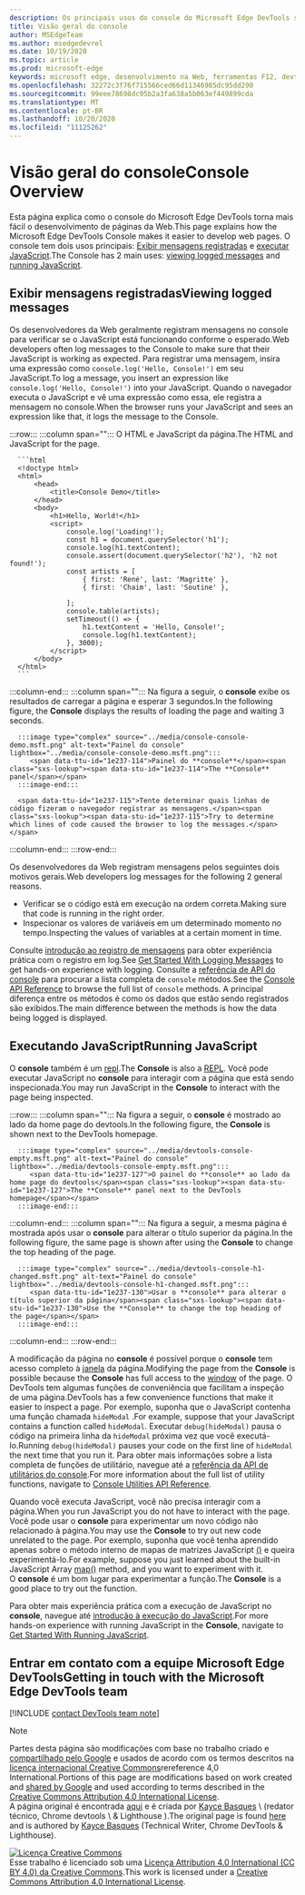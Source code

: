 ```yaml
---
description: Os principais usos do console do Microsoft Edge DevTools são as mensagens registradas e a execução de JavaScript.
title: Visão geral do console
author: MSEdgeTeam
ms.author: msedgedevrel
ms.date: 10/19/2020
ms.topic: article
ms.prod: microsoft-edge
keywords: microsoft edge, desenvolvimento na Web, ferramentas F12, devtools
ms.openlocfilehash: 32272c3f76f715566ced66d11346985dc95dd290
ms.sourcegitcommit: 99eee78698dc95b2a3fa638a5b063ef449899cda
ms.translationtype: MT
ms.contentlocale: pt-BR
ms.lasthandoff: 10/20/2020
ms.locfileid: "11125262"
---
```

<!-- Copyright Kayce Basques 

   Licensed under the Apache License, Version 2.0 (the "License");
   you may not use this file except in compliance with the License.
   You may obtain a copy of the License at

       https://www.apache.org/licenses/LICENSE-2.0

   Unless required by applicable law or agreed to in writing, software
   distributed under the License is distributed on an "AS IS" BASIS,
   WITHOUT WARRANTIES OR CONDITIONS OF ANY KIND, either express or implied.
   See the License for the specific language governing permissions and
   limitations under the License.  -->

# <span data-ttu-id="1e237-104">Visão geral do console</span><span class="sxs-lookup"><span data-stu-id="1e237-104">Console Overview</span></span>  

  

<span data-ttu-id="1e237-105">Esta página explica como o console do Microsoft Edge DevTools torna mais fácil o desenvolvimento de páginas da Web.</span><span class="sxs-lookup"><span data-stu-id="1e237-105">This page explains how the Microsoft Edge DevTools Console makes it easier to develop web pages.</span></span>  <span data-ttu-id="1e237-106">O console tem dois usos principais: [Exibir mensagens registradas](#viewing-logged-messages) e [executar JavaScript](#running-javascript).</span><span class="sxs-lookup"><span data-stu-id="1e237-106">The Console has 2 main uses: [viewing logged messages](#viewing-logged-messages) and [running JavaScript](#running-javascript).</span></span>  

## <span data-ttu-id="1e237-107">Exibir mensagens registradas</span><span class="sxs-lookup"><span data-stu-id="1e237-107">Viewing logged messages</span></span>  

<span data-ttu-id="1e237-108">Os desenvolvedores da Web geralmente registram mensagens no console para verificar se o JavaScript está funcionando conforme o esperado.</span><span class="sxs-lookup"><span data-stu-id="1e237-108">Web developers often log messages to the Console to make sure that their JavaScript is working as expected.</span></span>  <span data-ttu-id="1e237-109">Para registrar uma mensagem, insira uma expressão como `console.log('Hello, Console!')` em seu JavaScript.</span><span class="sxs-lookup"><span data-stu-id="1e237-109">To log a message, you insert an expression like `console.log('Hello, Console!')` into your JavaScript.</span></span>  <span data-ttu-id="1e237-110">Quando o navegador executa o JavaScript e vê uma expressão como essa, ele registra a mensagem no console.</span><span class="sxs-lookup"><span data-stu-id="1e237-110">When the browser runs your JavaScript and sees an expression like that, it logs the message to the Console.</span></span>  

:::row:::
   :::column span="":::
      <span data-ttu-id="1e237-111">O HTML e JavaScript da página.</span><span class="sxs-lookup"><span data-stu-id="1e237-111">The HTML and JavaScript for the page.</span></span>  
      
      ```html
      <!doctype html>
      <html>
          <head>
              <title>Console Demo</title>
          </head>
          <body>
              <h1>Hello, World!</h1>
              <script>
                  console.log('Loading!');
                  const h1 = document.querySelector('h1');
                  console.log(h1.textContent);
                  console.assert(document.querySelector('h2'), 'h2 not found!');
                  const artists = [
                      { first: 'René', last: 'Magritte' },
                      { first: 'Chaim', last: 'Soutine' },
                        
                  ];
                  console.table(artists);
                  setTimeout(() => {
                      h1.textContent = 'Hello, Console!';
                      console.log(h1.textContent);
                  }, 3000);
              </script>
          </body>
      </html>
      ```  
   :::column-end:::
   :::column span="":::
      <span data-ttu-id="1e237-112">Na figura a seguir, o **console** exibe os resultados de carregar a página e esperar 3 segundos.</span><span class="sxs-lookup"><span data-stu-id="1e237-112">In the following figure, the **Console** displays the results of loading the page and waiting 3 seconds.</span></span>  
      
      :::image type="complex" source="../media/console-console-demo.msft.png" alt-text="Painel do console" lightbox="../media/console-console-demo.msft.png":::
         <span data-ttu-id="1e237-114">Painel do **console**</span><span class="sxs-lookup"><span data-stu-id="1e237-114">The **Console** panel</span></span>  
      :::image-end:::  
      
      <span data-ttu-id="1e237-115">Tente determinar quais linhas de código fizeram o navegador registrar as mensagens.</span><span class="sxs-lookup"><span data-stu-id="1e237-115">Try to determine which lines of code caused the browser to log the messages.</span></span>  
   :::column-end:::
:::row-end:::  

<span data-ttu-id="1e237-116">Os desenvolvedores da Web registram mensagens pelos seguintes dois motivos gerais.</span><span class="sxs-lookup"><span data-stu-id="1e237-116">Web developers log messages for the following 2 general reasons.</span></span>  

*   <span data-ttu-id="1e237-117">Verificar se o código está em execução na ordem correta.</span><span class="sxs-lookup"><span data-stu-id="1e237-117">Making sure that code is running in the right order.</span></span>  
*   <span data-ttu-id="1e237-118">Inspecionar os valores de variáveis em um determinado momento no tempo.</span><span class="sxs-lookup"><span data-stu-id="1e237-118">Inspecting the values of variables at a certain moment in time.</span></span>  

<span data-ttu-id="1e237-119">Consulte [introdução ao registro de mensagens][DevtoolsConsoleLoggingMessages] para obter experiência prática com o registro em log.</span><span class="sxs-lookup"><span data-stu-id="1e237-119">See [Get Started With Logging Messages][DevtoolsConsoleLoggingMessages] to get hands-on experience with logging.</span></span>  <span data-ttu-id="1e237-120">Consulte a [referência de API do console][DevToolsConsoleAPI] para procurar a lista completa de `console` métodos.</span><span class="sxs-lookup"><span data-stu-id="1e237-120">See the [Console API Reference][DevToolsConsoleAPI] to browse the full list of `console` methods.</span></span>  <span data-ttu-id="1e237-121">A principal diferença entre os métodos é como os dados que estão sendo registrados são exibidos.</span><span class="sxs-lookup"><span data-stu-id="1e237-121">The main difference between the methods is how the data being logged is displayed.</span></span>  

## <span data-ttu-id="1e237-122">Executando JavaScript</span><span class="sxs-lookup"><span data-stu-id="1e237-122">Running JavaScript</span></span>  

<span data-ttu-id="1e237-123">O **console** também é um [repl][WikiREPLoop].</span><span class="sxs-lookup"><span data-stu-id="1e237-123">The **Console** is also a [REPL][WikiREPLoop].</span></span>  <span data-ttu-id="1e237-124">Você pode executar JavaScript no **console** para interagir com a página que está sendo inspecionada.</span><span class="sxs-lookup"><span data-stu-id="1e237-124">You may run JavaScript in the **Console** to interact with the page being inspected.</span></span>   

:::row:::
   :::column span="":::
      <span data-ttu-id="1e237-125">Na figura a seguir, o **console** é mostrado ao lado da home page do devtools.</span><span class="sxs-lookup"><span data-stu-id="1e237-125">In the following figure, the **Console** is shown next to the DevTools homepage.</span></span>  
      
      :::image type="complex" source="../media/devtools-console-empty.msft.png" alt-text="Painel do console" lightbox="../media/devtools-console-empty.msft.png":::
         <span data-ttu-id="1e237-127">O painel do **console** ao lado da home page do devtools</span><span class="sxs-lookup"><span data-stu-id="1e237-127">The **Console** panel next to the DevTools homepage</span></span>  
      :::image-end:::  
   :::column-end:::
   :::column span="":::
      <span data-ttu-id="1e237-128">Na figura a seguir, a mesma página é mostrada após usar o **console** para alterar o título superior da página.</span><span class="sxs-lookup"><span data-stu-id="1e237-128">In the following figure, the same page is shown after using the **Console** to change the top heading of the page.</span></span>
      
      :::image type="complex" source="../media/devtools-console-h1-changed.msft.png" alt-text="Painel do console" lightbox="../media/devtools-console-h1-changed.msft.png":::
         <span data-ttu-id="1e237-130">Usar o **console** para alterar o título superior da página</span><span class="sxs-lookup"><span data-stu-id="1e237-130">Use the **Console** to change the top heading of the page</span></span>  
      :::image-end:::  
   :::column-end:::
:::row-end:::

<span data-ttu-id="1e237-131">A modificação da página no **console** é possível porque o **console** tem acesso completo à [janela][MDNWindow] da página.</span><span class="sxs-lookup"><span data-stu-id="1e237-131">Modifying the page from the **Console** is possible because the **Console** has full access to the [window][MDNWindow] of the page.</span></span>  <span data-ttu-id="1e237-132">O DevTools tem algumas funções de conveniência que facilitam a inspeção de uma página.</span><span class="sxs-lookup"><span data-stu-id="1e237-132">DevTools has a few convenience functions that make it easier to inspect a page.</span></span>  <span data-ttu-id="1e237-133">Por exemplo, suponha que o JavaScript contenha uma função chamada `hideModal` .</span><span class="sxs-lookup"><span data-stu-id="1e237-133">For example, suppose that your JavaScript contains a function called `hideModal`.</span></span>  <span data-ttu-id="1e237-134">Executar `debug(hideModal)` pausa o código na primeira linha da `hideModal` próxima vez que você executá-lo.</span><span class="sxs-lookup"><span data-stu-id="1e237-134">Running `debug(hideModal)` pauses your code on the first line of `hideModal` the next time that you run it.</span></span>  <span data-ttu-id="1e237-135">Para obter mais informações sobre a lista completa de funções de utilitário, navegue até a [referência da API de utilitários do console][DevtoolsConsoleUtilitiesDebug].</span><span class="sxs-lookup"><span data-stu-id="1e237-135">For more information about the full list of utility functions, navigate to [Console Utilities API Reference][DevtoolsConsoleUtilitiesDebug].</span></span>  

<span data-ttu-id="1e237-136">Quando você executa JavaScript, você não precisa interagir com a página.</span><span class="sxs-lookup"><span data-stu-id="1e237-136">When you run JavaScript you do not have to interact with the page.</span></span>  <span data-ttu-id="1e237-137">Você pode usar o **console** para experimentar um novo código não relacionado à página.</span><span class="sxs-lookup"><span data-stu-id="1e237-137">You may use the **Console** to try out new code unrelated to the page.</span></span>  <span data-ttu-id="1e237-138">Por exemplo, suponha que você tenha aprendido apenas sobre o método interno de mapas de matrizes JavaScript [()][MDNMap] e queira experimentá-lo.</span><span class="sxs-lookup"><span data-stu-id="1e237-138">For example, suppose you just learned about the built-in JavaScript Array [map()][MDNMap] method, and you want to experiment with it.</span></span>  
<span data-ttu-id="1e237-139">O **console** é um bom lugar para experimentar a função.</span><span class="sxs-lookup"><span data-stu-id="1e237-139">The **Console** is a good place to try out the function.</span></span>  

<span data-ttu-id="1e237-140">Para obter mais experiência prática com a execução de JavaScript no **console**, navegue até [introdução à execução do JavaScript][DevtoolsConsoleRunningJavascript].</span><span class="sxs-lookup"><span data-stu-id="1e237-140">For more hands-on experience with running JavaScript in the **Console**, navigate to [Get Started With Running JavaScript][DevtoolsConsoleRunningJavascript].</span></span>  

## <span data-ttu-id="1e237-141">Entrar em contato com a equipe Microsoft Edge DevTools</span><span class="sxs-lookup"><span data-stu-id="1e237-141">Getting in touch with the Microsoft Edge DevTools team</span></span>  

[!INCLUDE [contact DevTools team note](../includes/contact-devtools-team-note.md)]  

<!-- links -->  

[DevToolsConsoleAPI]: ./api.md "Referência de API de console | Documentos da Microsoft"  
[DevtoolsConsoleLoggingMessages]: ./log.md "Introdução ao registro de mensagens no console | Documentos da Microsoft"  
[DevtoolsConsoleRunningJavascript]: ./javascript.md "Comece a executar o JavaScript no console | Documentos da Microsoft"  
[DevtoolsConsoleUtilitiesDebug]: ./utilities.md#debug "Referência de API de utilitários de console de depuração | Documentos da Microsoft"  

[MDNMap]: https://developer.mozilla.org/docs/Web/JavaScript/Reference/Global_Objects/Array/map "Array. prototype. Map () | MDN"  
[MDNWindow]: https://developer.mozilla.org/docs/Web/API/Window "Janela | MDN"  

[WikiREPLoop]: https://en.wikipedia.org/wiki/Read%E2%80%93eval%E2%80%93print_loop "Leitura – eval – loop de impressão-Wikipédia"  

> [!NOTE]
> <span data-ttu-id="1e237-149">Partes desta página são modificações com base no trabalho criado e [compartilhado pelo Google][GoogleSitePolicies] e usados de acordo com os termos descritos na [licença internacional Creative Commons][CCA4IL]rereference 4,0 International.</span><span class="sxs-lookup"><span data-stu-id="1e237-149">Portions of this page are modifications based on work created and [shared by Google][GoogleSitePolicies] and used according to terms described in the [Creative Commons Attribution 4.0 International License][CCA4IL].</span></span>  
> <span data-ttu-id="1e237-150">A página original é encontrada [aqui](https://developers.google.com/web/tools/chrome-devtools/console/index) e é criada por [Kayce Basques][KayceBasques] \ (redator técnico, Chrome devtools \ & Lighthouse \).</span><span class="sxs-lookup"><span data-stu-id="1e237-150">The original page is found [here](https://developers.google.com/web/tools/chrome-devtools/console/index) and is authored by [Kayce Basques][KayceBasques] \(Technical Writer, Chrome DevTools \& Lighthouse\).</span></span>  

[![Licença Creative Commons][CCby4Image]][CCA4IL]  
<span data-ttu-id="1e237-152">Esse trabalho é licenciado sob uma [Licença Attribution 4.0 International (CC BY 4.0) da Creative Commons][CCA4IL].</span><span class="sxs-lookup"><span data-stu-id="1e237-152">This work is licensed under a [Creative Commons Attribution 4.0 International License][CCA4IL].</span></span>  

[CCA4IL]: https://creativecommons.org/licenses/by/4.0  
[CCby4Image]: https://i.creativecommons.org/l/by/4.0/88x31.png  
[GoogleSitePolicies]: https://developers.google.com/terms/site-policies  
[KayceBasques]: https://developers.google.com/web/resources/contributors/kaycebasques  
